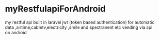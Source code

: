 # myRestfulapiForAndroid
my restful api built in laravel jwt (token based authentication) for automatic data ,airtime,cabletv,electricity ,smile and spectranent etc vending via api on android
